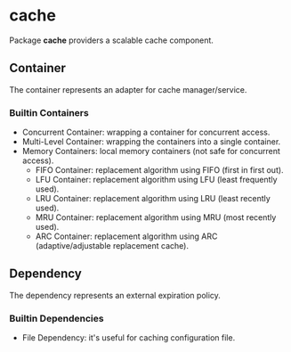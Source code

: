 # cache

Package **cache** providers a scalable cache component.

## Container

The container represents an adapter for cache manager/service.

### Builtin Containers

* Concurrent Container: wrapping a container for concurrent access.
* Multi-Level Container: wrapping the containers into a single container.
* Memory Containers: local memory containers (not safe for concurrent access).
    * FIFO Container: replacement algorithm using FIFO (first in first out).
    * LFU Container: replacement algorithm using LFU (least frequently used).
    * LRU Container: replacement algorithm using LRU (least recently used).
    * MRU Container: replacement algorithm using MRU (most recently used).
    * ARC Container: replacement algorithm using ARC (adaptive/adjustable replacement cache).

## Dependency

The dependency represents an external expiration policy.

### Builtin Dependencies

* File Dependency: it's useful for caching configuration file.
